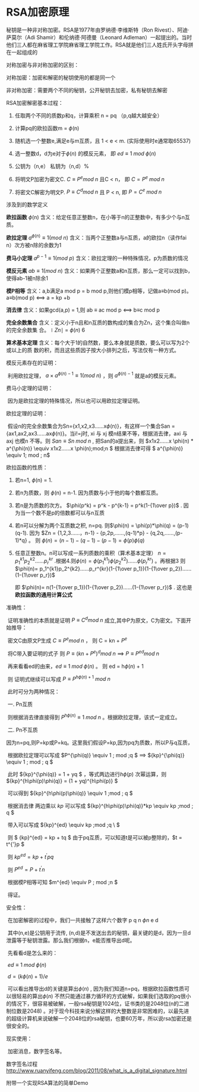 # RSA加密原理

秘钥是一种非对称加密。RSA是1977年由罗纳德·李维斯特（Ron Rivest）、阿迪·萨莫尔（Adi Shamir）和伦纳德·阿德曼（Leonard Adleman）一起提出的。当时他们三人都在麻省理工学院麻省理工学院工作。RSA就是他们三人姓氏开头字母拼在一起组成的

对称加密与非对称加密的区别：

对称加密：加密和解密的秘钥使用的都是同一个

非对称加密：需要两个不同的秘钥，公开秘钥去加密，私有秘钥去解密



RSA加密解密基本过程：

1. 任取两个不同的质数p和q，计算乘积 n = pq  （p,q越大越安全）

2. 计算pq的欧拉函数m = $\phi$(n)

3. 随机选一个整数e,满足e与m互质，且 1 < e < m.   (实际使用时e通常取65537)

4. 选一整数d，d为e对于$\phi(n)$ 的模反元素， 即  $ed\equiv1\;mod\;\phi(n)$

5. 公钥为（n,e） 私钥为（n,d）%

6. 将明文P加密为密文C.  $C \equiv P^e mod\;n$   且C < n， 即 $C = P^e\; mod\;n$

7. 将密文C解密为明文P.   $P \equiv C^d mod\;n$   且 P < n,  即  $P = C^e\; mod \; n$

   

涉及到的数学定义

**欧拉函数**  $\phi$(n)     							含义：给定任意正整数n，在小等于n的正整数中，有多少个与n互质。

**欧拉定理**  $a^{\phi(n)}\equiv1(mod\ n)$         含义：当两个正整数a与n互质，a的欧拉n（读作fai n）次方被n除的余数为1

**费马小定理**   $a^{p-1}\equiv1(mod\ p)$     含义：欧拉定理的一种特殊情况，p为质数的情况

**模反元素**   $ab\equiv1(mod\ n)$             含义：如果两个正整数a和n互质，那么一定可以找到b，使得ab-1被n除余1



**模P相等**											含义：a,b满足a mod p = b mod p,则他们模p相等，记做a$\equiv$b(mod p)。  																	 a$\equiv$b(mod p)  <==> a = kp +b

**消去律**  											含义：如果gcd(a,p) = 1,则 ab $\equiv$ ac mod p  <==> b$\equiv$c mod p

**完全余数集合**								  含义：定义小于n且和n互质的数构成的集合为Zn，这个集合叫做n的完全余数集																	合。$\mid Zn\mid$ = $\phi(n)$     6

**算术基本定理**								   含义：每个大于1的自然数，要么本身就是质数，要么可以写为2个或以上的质																	数的积，而且这些质因子按大小排列之后，写法仅有一种方式。



模反元素存在的证明：

​	利用欧拉定理， $a\times a^{\phi(n)-1}\equiv1(mod\ n)$  ，则 $a^{\phi(n)-1}$ 就是a的模反元素。

费马小定理的证明：

​	因为是欧拉定理的特殊情况，所以也可以用欧拉定理证明。

欧拉定理的证明：

​	假设n的完全余数集合为Sn={x1,x2,x3……x$\phi$(n)}，有这样一个集合San = {ax1,ax2,ax3……ax$\phi$(n)}。当i!=j时, xi 与 xj  模n结果不等，根据消去律，axi 与 axj 也模n 不等。则  $San \equiv Sn\;mod\;n$ ,  把San的a提出来，则 $x1x2……x \phi(n) * a^{\phi(n)} \equiv x1x2……x \phi(n)\;mod\;n $   根据消去律可得 $ a^{\phi(n)}  \equiv 1\; mod \; n$ 

欧拉函数的性质：

1. 若n=1, 	 $\phi$(n)  = 1.

2. 若n为质数，则 $\phi$(n)  = n-1. 因为质数与小于他的每个数都互质。

3. 若n是为质数的次方。 $\phi(p^k) = p^k - p^{k-1} = p^k(1-{1\over p})$ .   因为当一个数不是p的倍数都可以与n互质

4. 若n可以分解为两个互质数之积, n=pq. 则$\phi(n) = \phi(p)*\phi(q) = (p-1)(q-1).    因为 $Zn = {1,2,3……，n-1} - {p,2p,……,(q-1)*p} - {q,2q,……,(p-1)*q}  。  则 $\phi(n) = (n-1) - (q-1) - (p-1) = \phi(p)\phi(q)$

5. 任意正整数n。n可以写成一系列质数的乘积（算术基本定理） $n = p_1^{k1}p_2^{k2}……p_r^{kr}$ .根据4.则$\phi(n) = \phi(p_1^{k1})\phi(p_2^{k2})……\phi(p_r^{kr})$ 。再根据3  则$\phi(n)= p_1^{k1}p_2^{k2}……p_r^{kr}(1-{1\over p_1})(1-{1\over p_2})……(1-{1\over p_r})$

   即 $\phi(n)= n(1-{1\over p_1})(1-{1\over p_2})……(1-{1\over p_r})$  .  这也是**欧拉函数的通用计算公式**



准确性：

​	   证明准确性的本质就是证明  $P \equiv C^d mod\;n$ 成立,其中P为原文，C为密文。下面开始推导：

​		密文C由原文P生成   $C \equiv P^e mod\;n$ ，  则  C = kn + $P^e$

​		将C带入要证明的式子   则    $P \equiv (kn+P^e)^d mod\;n$  ==>  $P \equiv P^{ed} mod\;n$

​		再来看看ed的由来，$ed\equiv1\;mod\;\phi(n)$ 。  则 ed = h$\phi(n)$  + 1

​		则 证明式继续可以写成    $P \equiv P^{h \phi(n)  + 1} \;mod\;n$  

​		此时可分为两种情况：

​		一.  Pn互质

​				则根据消去律直接得到  $P^{h \phi(n)} \equiv 1\;mod\;n$  。根据欧拉定理，该式一定成立。

​		二. Pn不互质

​				因为n=pq,则P=kp或P=kq。这里我们假设P=kp,因为pq为质数，所以P与q互质，

​				根据欧拉定理可以写成	$P^{\phi(q)} \equiv 1 \; mod \;q $   ==>  ${kp}^{\phi(q)} \equiv 1 \; mod \; q $ 

​				此时   ${kp}^{\phi(q)} = 1 + yq $  ，等式两边进行$h\phi(p)$ 次幂运算，则  ${kp}^{h\phi(p)\phi(q)} = (1 + yq)^{h\phi(p)} $  

​				可以得到    ${kp}^{h\phi(p)\phi(q)} \equiv 1 \;mod \; q $

​				根据消去律 两边乘以 $kp$ 可以写成	${kp}^{h\phi(p)\phi(q)}*kp \equiv kp \;mod \; q $   

​				带入可以写成   ${kp}^{ed} \equiv kp \;mod \;q \ $    

​				则  $ {kp}^{ed} = kp + tq $   由于pq互质，可以知道t是可以被p整除的，$t = t^{'}p $ 

​				则 ${kp}^{ed} = kp + t^{'}pq$  

​				则 $P^{ed} = P + t^{'}n$ 

​				根据模P相等可知   $m^{ed} \equiv P \; mod \;n $

​				得证。

安全性：

​			在加密解密的过程中，我们一共接触了这样六个数字  p q  n  $\phi{n}$  e d

​			其中(n,e)是公钥用于流传, (n,d)是不发送出去的秘钥，最关键的是d，因为一旦d泄露等于秘钥泄露。那么我们根据n，e能否推导出d呢。

​			先看看d是怎么来的：

​			$ed \equiv 1 \; mod \; \phi(n)$  

​			$d = (k\phi(n) + 1)/e$

​			可以看出推导出d的关键是算出$\phi(n)$  , 因为我们知道n=pq，根据欧拉函数性质可以很轻易的算出$\phi(n)$ 不然只能通过暴力循环的方式破解，如果我们选取的pq很小的情况下，很容易被破解，一般rsa秘钥是1024位，证书类的是2048位(n的二进制位数是2048)  。对于现今科技来说分解这样的大整数是非常困难的，以最先进的超级计算机来说破解一个2048位的rsa秘钥，也要60万年，所以说rsa加密还是很安全的。



现实使用：

​	加密消息，数字签名等。

   数字签名过程	http://www.ruanyifeng.com/blog/2011/08/what_is_a_digital_signature.html

附带一个实现RSA算法的简单Demo

